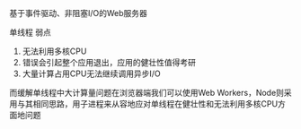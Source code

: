 基于事件驱动、非阻塞I/O的Web服务器

单线程
弱点
1. 无法利用多核CPU
2. 错误会引起整个应用退出，应用的健壮性值得考研
3. 大量计算占用CPU无法继续调用异步I/O

而缓解单线程中大计算量问题在浏览器端我们可以使用Web Workers，Node则采用与其相同思路，用子进程来从容地应对单线程在健壮性和无法利用多核CPU方面地问题
